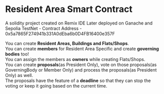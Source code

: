 # Resident Area Smart Contract
A solidity project created on Remix IDE
Later deployed on Ganache and Sepolia TestNet - Contract Address - 0x5a7865F274941b331A0dEba6b0D4FB16400e357F

You can create **Resident Areas, Buildings and Flats/Shops**.<br />
You can create **members** for Resident Area Specific and create **governing bodies** too!<br />
You can assign the members as **owners** while creating Flats/Shops.<br />
You can create **proposals**(as President Only), vote on those proposals(as GoverningBody or Member Only) and process the proposals(as President Only) as well.<br />
The proposals have the feature of a **deadline** so that they can stop the voting or keep it going based on the current time.  

